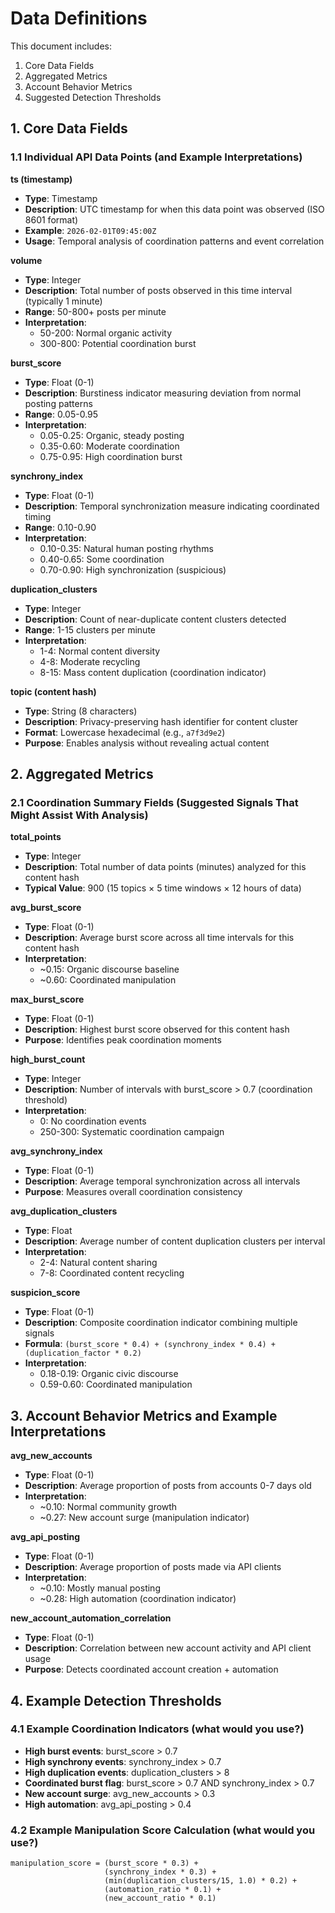 # Data Definitions

This document includes:

1. Core Data Fields
2. Aggregated Metrics
3. Account Behavior Metrics
4. Suggested Detection Thresholds

## 1. Core Data Fields

### 1.1 Individual API Data Points (and Example Interpretations)

**ts (timestamp)**
- **Type**: Timestamp
- **Description**: UTC timestamp for when this data point was observed (ISO 8601 format)
- **Example**: `2026-02-01T09:45:00Z`
- **Usage**: Temporal analysis of coordination patterns and event correlation

**volume**
- **Type**: Integer
- **Description**: Total number of posts observed in this time interval (typically 1 minute)
- **Range**: 50-800+ posts per minute
- **Interpretation**: 
  - 50-200: Normal organic activity
  - 300-800: Potential coordination burst

**burst_score**
- **Type**: Float (0-1)
- **Description**: Burstiness indicator measuring deviation from normal posting patterns
- **Range**: 0.05-0.95
- **Interpretation**:
  - 0.05-0.25: Organic, steady posting
  - 0.35-0.60: Moderate coordination
  - 0.75-0.95: High coordination burst

**synchrony_index**
- **Type**: Float (0-1)
- **Description**: Temporal synchronization measure indicating coordinated timing
- **Range**: 0.10-0.90
- **Interpretation**:
  - 0.10-0.35: Natural human posting rhythms
  - 0.40-0.65: Some coordination
  - 0.70-0.90: High synchronization (suspicious)

**duplication_clusters**
- **Type**: Integer
- **Description**: Count of near-duplicate content clusters detected
- **Range**: 1-15 clusters per minute
- **Interpretation**:
  - 1-4: Normal content diversity
  - 4-8: Moderate recycling
  - 8-15: Mass content duplication (coordination indicator)

**topic (content hash)**
- **Type**: String (8 characters)
- **Description**: Privacy-preserving hash identifier for content cluster
- **Format**: Lowercase hexadecimal (e.g., `a7f3d9e2`)
- **Purpose**: Enables analysis without revealing actual content

## 2. Aggregated Metrics

### 2.1 Coordination Summary Fields (Suggested Signals That Might Assist With Analysis)

**total_points**
- **Type**: Integer
- **Description**: Total number of data points (minutes) analyzed for this content hash
- **Typical Value**: 900 (15 topics × 5 time windows × 12 hours of data)

**avg_burst_score**
- **Type**: Float (0-1)
- **Description**: Average burst score across all time intervals for this content hash
- **Interpretation**:
  - ~0.15: Organic discourse baseline
  - ~0.60: Coordinated manipulation

**max_burst_score**
- **Type**: Float (0-1)
- **Description**: Highest burst score observed for this content hash
- **Purpose**: Identifies peak coordination moments

**high_burst_count**
- **Type**: Integer
- **Description**: Number of intervals with burst_score > 0.7 (coordination threshold)
- **Interpretation**:
  - 0: No coordination events
  - 250-300: Systematic coordination campaign

**avg_synchrony_index**
- **Type**: Float (0-1)
- **Description**: Average temporal synchronization across all intervals
- **Purpose**: Measures overall coordination consistency

**avg_duplication_clusters**
- **Type**: Float
- **Description**: Average number of content duplication clusters per interval
- **Interpretation**:
  - 2-4: Natural content sharing
  - 7-8: Coordinated content recycling

**suspicion_score**
- **Type**: Float (0-1)
- **Description**: Composite coordination indicator combining multiple signals
- **Formula**: `(burst_score * 0.4) + (synchrony_index * 0.4) + (duplication_factor * 0.2)`
- **Interpretation**:
  - 0.18-0.19: Organic civic discourse
  - 0.59-0.60: Coordinated manipulation

## 3. Account Behavior Metrics and Example Interpretations

**avg_new_accounts**
- **Type**: Float (0-1)
- **Description**: Average proportion of posts from accounts 0-7 days old
- **Interpretation**:
  - ~0.10: Normal community growth
  - ~0.27: New account surge (manipulation indicator)

**avg_api_posting**
- **Type**: Float (0-1)
- **Description**: Average proportion of posts made via API clients
- **Interpretation**:
  - ~0.10: Mostly manual posting
  - ~0.28: High automation (coordination indicator)

**new_account_automation_correlation**
- **Type**: Float (0-1)
- **Description**: Correlation between new account activity and API client usage
- **Purpose**: Detects coordinated account creation + automation

## 4. Example Detection Thresholds

### 4.1 Example Coordination Indicators (what would you use?)
- **High burst events**: burst_score > 0.7
- **High synchrony events**: synchrony_index > 0.7
- **High duplication events**: duplication_clusters > 8
- **Coordinated burst flag**: burst_score > 0.7 AND synchrony_index > 0.7
- **New account surge**: avg_new_accounts > 0.3
- **High automation**: avg_api_posting > 0.4

### 4.2 Example Manipulation Score Calculation (what would you use?)
```
manipulation_score = (burst_score * 0.3) + 
                     (synchrony_index * 0.3) + 
                     (min(duplication_clusters/15, 1.0) * 0.2) +
                     (automation_ratio * 0.1) +
                     (new_account_ratio * 0.1)
```


